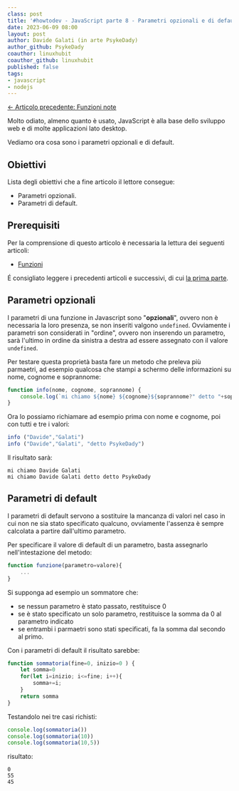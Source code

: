 ```yaml
---
class: post
title: '#howtodev - JavaScript parte 8 - Parametri opzionali e di default' 
date: 2023-06-09 08:00
layout: post 
author: Davide Galati (in arte PsykeDady)
author_github: PsykeDady
coauthor: linuxhubit
coauthor_github: linuxhubit
published: false
tags: 
- javascript
- nodejs
---
```


[&larr; Articolo precedente: Funzioni note](https://linuxhub.it/articles/howtodev-javascript-pt7)  

Molto odiato, almeno quanto è usato, JavaScript è alla base dello sviluppo web e di molte applicazioni lato desktop.  

Vediamo ora cosa sono i parametri opzionali e di default.

## Obiettivi

Lista degli obiettivi che a fine articolo il lettore consegue:

- Parametri opzionali.
- Parametri di default.

## Prerequisiti

Per la comprensione di questo articolo è necessaria la lettura dei seguenti articoli: 

- [Funzioni](https://linuxhub.it/articles/howtodev-javascript-pt5)

É consigliato leggere i precedenti articoli e successivi, di cui [la prima parte](https://linuxhub.it/articles/howtodev-javascript-pt1).

## Parametri opzionali

I parametri di una funzione in Javascript sono "**opzionali**", ovvero non è necessaria la loro presenza, se non inseriti valgono `undefined`. Ovviamente i parametri son considerati in "ordine", ovvero non inserendo un parametro, sarà l'ultimo in ordine da sinistra a destra ad essere assegnato con il valore `undefined`.

Per testare questa proprietà basta fare un metodo che preleva più parmaetri, ad esempio qualcosa che stampi a schermo delle informazioni su nome, cognome e soprannome: 

```javascript
function info(nome, cognome, soprannome) {
	console.log(`mi chiamo ${nome} ${cognome}${soprannome?" detto "+soprannome:""}`)
}
```

Ora lo possiamo richiamare ad esempio prima con nome e cognome, poi con tutti e tre i valori: 

```javascript
info ("Davide","Galati")
info ("Davide","Galati", "detto PsykeDady")
```

Il risultato sarà:

```plain
mi chiamo Davide Galati
mi chiamo Davide Galati detto detto PsykeDady
```

## Parametri di default

I parametri di default servono a sostituire la mancanza di valori nel caso in cui non ne sia stato specificato qualcuno, ovviamente l'assenza è sempre calcolata a partire dall'ultimo parametro.

Per specificare il valore di default di un parametro, basta assegnarlo nell'intestazione del metodo: 

```javascript
function funzione(parametro=valore){
	...
}
```

Si supponga ad esempio un sommatore che:

- se nessun parametro è stato passato, restituisce 0
- se è stato specificato un solo parametro, restituisce la somma da 0 al parametro indicato
- se entrambi i parmaetri sono stati specificati, fa la somma dal secondo al primo.

Con i parametri di default il risultato sarebbe: 

```javascript
function sommatoria(fine=0, inizio=0 ) {
	let somma=0
	for(let i=inizio; i<=fine; i++){
		somma+=i;
	}
	return somma
}
```

Testandolo nei tre casi richisti: 

```javascript
console.log(sommatoria())
console.log(sommatoria(10))
console.log(sommatoria(10,5))
```

risultato:

```plain
0
55
45
```